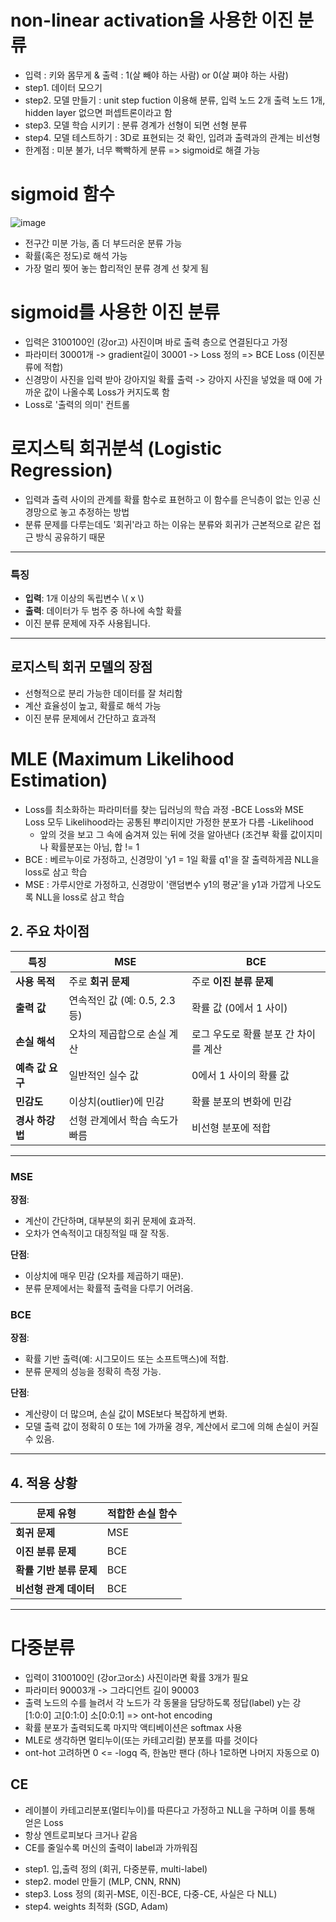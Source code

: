 
# non-linear activation을 사용한 이진 분류
- 입력 : 키와 몸무게 & 출력 : 1(살 빼야 하는 사람) or 0(살 쪄야 하는 사람)
- step1. 데이터 모으기
- step2. 모델 만들기 : unit step fuction 이용해 분류, 입력 노드 2개 출력 노드 1개, hidden layer 없으면 퍼셉트론이라고 함
- step3. 모델 학습 시키기 : 분류 경계가 선형이 되면 선형 분류 
- step4. 모델 테스트하기 : 3D로 표현되는 것 확인, 입려과 출력과의 관계는 비선형
- 한계점 : 미분 불가, 너무 빡빡하게 분류 => sigmoid로 해결 가능

# sigmoid 함수
![image](https://github.com/user-attachments/assets/a6f7f9db-48c6-43ff-8512-82aeebefc2f2)

- 전구간 미분 가능, 좀 더 부드러운 분류 가능
- 확률(혹은 정도)로 해석 가능
- 가장 멀리 찢어 놓는 합리적인 분류 경계 선 찾게 됨

# sigmoid를 사용한 이진 분류
- 입력은 3100100인 (강or고) 사진이며 바로 출력 층으로 연결된다고 가정
- 파라미터 30001개 -> gradient길이 30001 -> Loss 정의 => BCE Loss (이진분류에 적합)
- 신경망이 사진을 입력 받아 강아지일 확률 출력 -> 강아지 사진을 넣었을 때 0에 가까운 값이 나올수록 Loss가 커지도록 함
- Loss로 '출력의 의미' 컨트롤
# 로지스틱 회귀분석 (Logistic Regression)

- 입력과 출력 사이의 관계를 확률 함수로 표현하고 이 함수를 은닉층이 없는 인공 신경망으로 놓고 추정하는 방법
- 분류 문제를 다루는데도 '회귀'라고 하는 이유는 분류와 회귀가 근본적으로 같은 접근 방식 공유하기 때문
---

### 특징
- **입력**: 1개 이상의 독립변수 \\( x \\)
- **출력**: 데이터가 두 범주 중 하나에 속할 확률
- 이진 분류 문제에 자주 사용됩니다.
---


##  로지스틱 회귀 모델의 장점

- 선형적으로 분리 가능한 데이터를 잘 처리함
- 계산 효율성이 높고, 확률로 해석 가능
- 이진 분류 문제에서 간단하고 효과적


# MLE (Maximum Likelihood Estimation)
- Loss를 최소화하는 파라미터를 찾는 딥러닝의 학습 과정
-BCE Loss와 MSE Loss 모두 Likelihood라는 공통된 뿌리이지만 가정한 분포가 다름
-Likelihood
   - 앞의 것을 보고 그 속에 숨겨져 있는 뒤에 것을 알아낸다 (조건부 확률 값이지미나 확률분포는 아님, 합 != 1
- BCE : 베르누이로 가정하고, 신경망이 'y1 = 1일 확률 q1'을 잘 출력하게끔 NLL을 loss로 삼고 학습
- MSE : 가루시안로 가정하고, 신경망이 '랜덤변수 y1의 평균'을 y1과 가깝게 나오도록 NLL을 loss로 삼고 학습

## 2. 주요 차이점

| **특징**        | **MSE**                              | **BCE**                              |
|------------------|--------------------------------------|---------------------------------------|
| **사용 목적**    | 주로 **회귀 문제**                  | 주로 **이진 분류 문제**              |
| **출력 값**      | 연속적인 값 (예: 0.5, 2.3 등)        | 확률 값 (0에서 1 사이)               |
| **손실 해석**    | 오차의 제곱합으로 손실 계산          | 로그 우도로 확률 분포 간 차이를 계산 |
| **예측 값 요구** | 일반적인 실수 값                     | 0에서 1 사이의 확률 값               |
| **민감도**       | 이상치(outlier)에 민감               | 확률 분포의 변화에 민감              |
| **경사 하강법**  | 선형 관계에서 학습 속도가 빠름       | 비선형 분포에 적합                   |

---

### **MSE**
**장점**:
- 계산이 간단하며, 대부분의 회귀 문제에 효과적.
- 오차가 연속적이고 대칭적일 때 잘 작동.

**단점**:
- 이상치에 매우 민감 (오차를 제곱하기 때문).
- 분류 문제에서는 확률적 출력을 다루기 어려움.

### **BCE**
**장점**:
- 확률 기반 출력(예: 시그모이드 또는 소프트맥스)에 적합.
- 분류 문제의 성능을 정확히 측정 가능.

**단점**:
- 계산량이 더 많으며, 손실 값이 MSE보다 복잡하게 변화.
- 모델 출력 값이 정확히 0 또는 1에 가까울 경우, 계산에서 로그에 의해 손실이 커질 수 있음.

---

## 4. 적용 상황

| 문제 유형           | 적합한 손실 함수  |
|---------------------|-------------------|
| **회귀 문제**       | MSE              |
| **이진 분류 문제**  | BCE              |
| **확률 기반 분류 문제** | BCE              |
| **비선형 관계 데이터** | BCE              |

---

# 다중분류
- 입력이 3100100인 (강or고or소) 사진이라면 확률 3개가 필요
- 파라미터 90003개 -> 그라디언트 길이 90003
- 출력 노드의 수를 늘려서 각 노드가 각 동물을 담당하도록 정답(label) y는 강[1:0:0] 고[0:1:0] 소[0:0:1] => ont-hot encoding
- 확률 분포가 출력되도록 마지막 액티베이션은 softmax 사용
- MLE로 생각하면 멀티누이(또는 카테고리컬) 분포를 따를 것이다
- ont-hot 고려하면 0 <= -logq 즉, 한놈만 팬다 (하나 1로하면 나머지 자동으로 0)

## CE
- 레이블이 카테고리분포(멀티누이)를 따른다고 가정하고 NLL을 구하며 이를 통해 얻은 Loss
- 항상 엔트로피보다 크거나 같음
- CE를 줄일수록 머신의 출력이 label과 가까워짐

+ step1. 입,출력 정의 (회귀, 다중분류, multi-label)
+ step2. model 만들기 (MLP, CNN, RNN)
+ step3. Loss 정의 (회귀-MSE, 이진-BCE, 다중-CE, 사실은 다 NLL)
+ step4. weights 최적화 (SGD, Adam)
